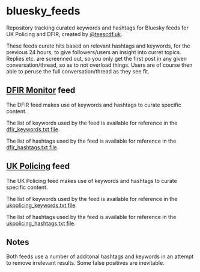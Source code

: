 # bluesky_feeds

Repository tracking curated keywords and hashtags for Bluesky feeds for UK Policing and DFIR, created by [@teescdf.uk](https://bsky.app/profile/teescdf.uk).

These feeds curate hits based on relevant hashtags and keywords, for the previous 24 hours, to give followers/users an insight into curret topics. Replies etc. are screenned out, so you only get the first post in any given conversation/thread, so as to not overload things. Users are of course then able to peruse the full conversation/thread as they see fit.

## [DFIR Monitor](https://bsky.app/profile/teescdf.co.uk/feed/aaacuibebfogi) feed 

The DFIR feed makes use of keywords and hashtags to curate specific content.

The list of keywords used by the feed is available for reference in the [dfir_keywords.txt file](dfir_keywords.txt).

The list of hashtags used by the feed is available for reference in the [dfir_hashtags.txt file](dfir_hashtags.txt).

## [UK Policing](https://bsky.app/profile/teescdf.co.uk/feed/aaac7ypam7alk) feed

The UK Policing feed makes use of keywords and hashtags to curate specific content.

The list of keywords used by the feed is available for reference in the [ukpolicing_keywords.txt file](ukpolicing_keywords.txt).

The list of hashtags used by the feed is available for reference in the [ukpolicing_hashtags.txt file](ukpolicing_hashtags.txt).

## Notes

Both feeds use a number of additonal hashtags and keywords in an attempt to remove irrelevant results. Some false positives are inevitable.
